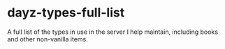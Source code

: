 # dayz-types-full-list
A full list of the types in use in the server I help maintain, including books and other non-vanilla items.
